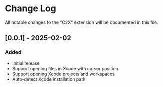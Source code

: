 # Change Log

All notable changes to the "C2X" extension will be documented in this file.

## [0.0.1] - 2025-02-02

### Added
- Initial release
- Support opening files in Xcode with cursor position
- Support opening Xcode projects and workspaces
- Auto-detect Xcode installation path
